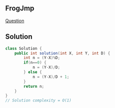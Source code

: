 ## FrogJmp
[Question](https://codility.com/programmers/lessons/3-time_complexity/frog_jmp/)

## Solution
```java
class Solution {
    public int solution(int X, int Y, int D) {
        int n = (Y-X)%D;
        if(n==0) {
            n = (Y-X)/D;
        } else {
            n = (Y-X)/D + 1;
        }
        return n;
    }
}
// Solution complexity = O(1)
```
